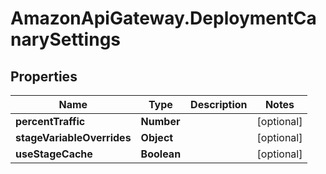 # AmazonApiGateway.DeploymentCanarySettings

## Properties

Name | Type | Description | Notes
------------ | ------------- | ------------- | -------------
**percentTraffic** | **Number** |  | [optional] 
**stageVariableOverrides** | **Object** |  | [optional] 
**useStageCache** | **Boolean** |  | [optional] 


